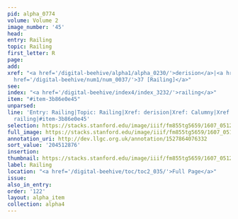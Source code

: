 ```yaml
---
pid: alpha_0774
volume: Volume 2
image_number: '45'
head:
entry: Railing
topic: Railing
first_letter: R
page:
add:
xref: "<a href='/digital-beehive/alpha1/alpha_0230/'>derision</a>|<a href='/digital-beehive/alpha1/alpha_0117/'>Calumny</a>|<a
  href='/digital-beehive/num1/num_0037/'>37 [Railing]</a>"
see:
index: "<a href='/digital-beehive/index4/index_3232/'>railing</a>"
item: "#item-3b86e0e45"
unparsed:
line: 'Entry: Railing|Topic: Railing|Xref: derision|Xref: Calumny|Xref: 37 [Railing]|Index:
  railing|#item-3b86e0e45'
selection: https://stacks.stanford.edu/image/iiif/fm855tg5659/1607_0512/363,2876,3005,386/full/0/default.jpg
full_image: https://stacks.stanford.edu/image/iiif/fm855tg5659/1607_0512/full/full/0/default.jpg
annotation_uri: http://dev.llgc.org.uk/annotation/1527864076332
sort_value: '204512876'
insertion:
thumbnail: https://stacks.stanford.edu/image/iiif/fm855tg5659/1607_0512/363,2876,600,180/250,/0/default.jpg
label: Railing
location: "<a href='/digital-beehive/toc/toc2_035/'>Full Page</a>"
issue:
also_in_entry:
order: '122'
layout: alpha_item
collection: alpha4
---
```

